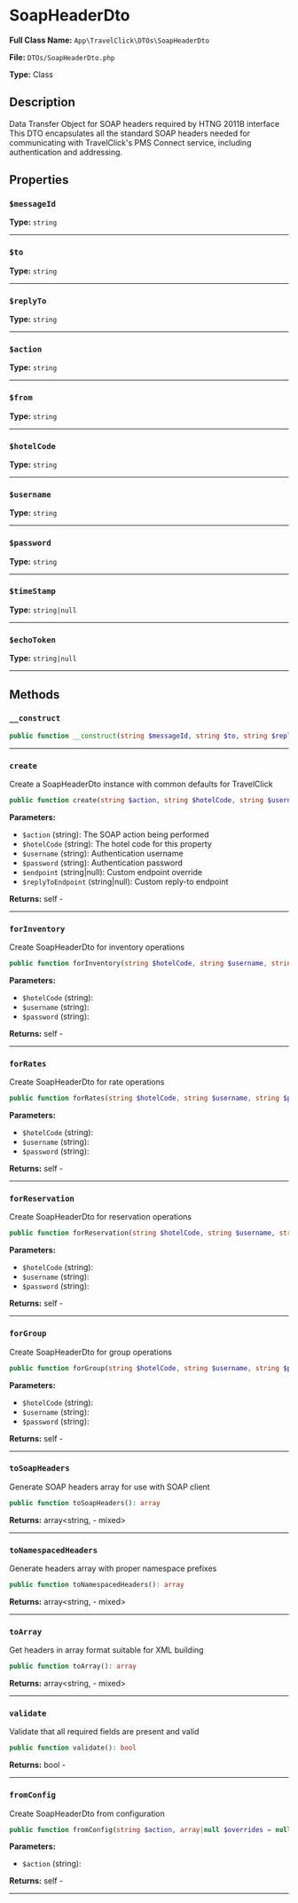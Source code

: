 # SoapHeaderDto

**Full Class Name:** `App\TravelClick\DTOs\SoapHeaderDto`

**File:** `DTOs/SoapHeaderDto.php`

**Type:** Class

## Description

Data Transfer Object for SOAP headers required by HTNG 2011B interface
This DTO encapsulates all the standard SOAP headers needed for communicating
with TravelClick's PMS Connect service, including authentication and addressing.

## Properties

### `$messageId`

**Type:** `string`

---

### `$to`

**Type:** `string`

---

### `$replyTo`

**Type:** `string`

---

### `$action`

**Type:** `string`

---

### `$from`

**Type:** `string`

---

### `$hotelCode`

**Type:** `string`

---

### `$username`

**Type:** `string`

---

### `$password`

**Type:** `string`

---

### `$timeStamp`

**Type:** `string|null`

---

### `$echoToken`

**Type:** `string|null`

---

## Methods

### `__construct`

```php
public function __construct(string $messageId, string $to, string $replyTo, string $action, string $from, string $hotelCode, string $username, string $password, string|null $timeStamp = null, string|null $echoToken = null)
```

---

### `create`

Create a SoapHeaderDto instance with common defaults for TravelClick

```php
public function create(string $action, string $hotelCode, string $username, string $password, string|null $endpoint = null, string|null $replyToEndpoint = null): self
```

**Parameters:**

- `$action` (string): The SOAP action being performed
- `$hotelCode` (string): The hotel code for this property
- `$username` (string): Authentication username
- `$password` (string): Authentication password
- `$endpoint` (string|null): Custom endpoint override
- `$replyToEndpoint` (string|null): Custom reply-to endpoint

**Returns:** self - 

---

### `forInventory`

Create SoapHeaderDto for inventory operations

```php
public function forInventory(string $hotelCode, string $username, string $password): self
```

**Parameters:**

- `$hotelCode` (string): 
- `$username` (string): 
- `$password` (string): 

**Returns:** self - 

---

### `forRates`

Create SoapHeaderDto for rate operations

```php
public function forRates(string $hotelCode, string $username, string $password): self
```

**Parameters:**

- `$hotelCode` (string): 
- `$username` (string): 
- `$password` (string): 

**Returns:** self - 

---

### `forReservation`

Create SoapHeaderDto for reservation operations

```php
public function forReservation(string $hotelCode, string $username, string $password): self
```

**Parameters:**

- `$hotelCode` (string): 
- `$username` (string): 
- `$password` (string): 

**Returns:** self - 

---

### `forGroup`

Create SoapHeaderDto for group operations

```php
public function forGroup(string $hotelCode, string $username, string $password): self
```

**Parameters:**

- `$hotelCode` (string): 
- `$username` (string): 
- `$password` (string): 

**Returns:** self - 

---

### `toSoapHeaders`

Generate SOAP headers array for use with SOAP client

```php
public function toSoapHeaders(): array
```

**Returns:** array<string, - mixed>

---

### `toNamespacedHeaders`

Generate headers array with proper namespace prefixes

```php
public function toNamespacedHeaders(): array
```

**Returns:** array<string, - mixed>

---

### `toArray`

Get headers in array format suitable for XML building

```php
public function toArray(): array
```

**Returns:** array<string, - mixed>

---

### `validate`

Validate that all required fields are present and valid

```php
public function validate(): bool
```

**Returns:** bool - 

---

### `fromConfig`

Create SoapHeaderDto from configuration

```php
public function fromConfig(string $action, array|null $overrides = null): self
```

**Parameters:**

- `$action` (string): 

**Returns:** self - 

---

